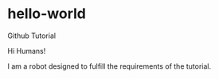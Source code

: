 # hello-world
Github Tutorial

Hi Humans!

I am a robot designed to fulfill the requirements of the tutorial.
